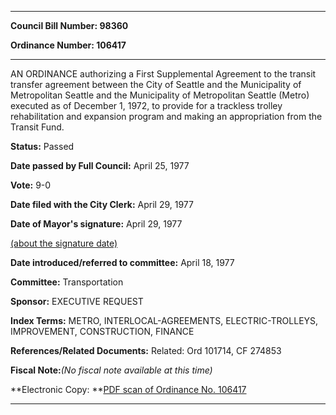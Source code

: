 

********

**Council Bill Number: 98360**
   
**Ordinance Number: 106417**
********

 AN ORDINANCE authorizing a First Supplemental Agreement to the transit transfer agreement between the City of Seattle and the Municipality of Metropolitan Seattle and the Municipality of Metropolitan Seattle (Metro) executed as of December 1, 1972, to provide for a trackless trolley rehabilitation and expansion program and making an appropriation from the Transit Fund.

**Status:** Passed
   
**Date passed by Full Council:** April 25, 1977
   
**Vote:** 9-0
   
**Date filed with the City Clerk:** April 29, 1977
   
**Date of Mayor's signature:** April 29, 1977
   
[(about the signature date)](/~public/approvaldate.htm)
   
   
   
**Date introduced/referred to committee:** April 18, 1977
   
**Committee:** Transportation
   
**Sponsor:** EXECUTIVE REQUEST
   
   
**Index Terms:** METRO, INTERLOCAL-AGREEMENTS, ELECTRIC-TROLLEYS, IMPROVEMENT, CONSTRUCTION, FINANCE

**References/Related Documents:** Related: Ord 101714, CF 274853

**Fiscal Note:**_(No fiscal note available at this time)_

**Electronic Copy: **[PDF scan of Ordinance No. 106417](/~archives/Ordinances/Ord_106417.pdf)

********

